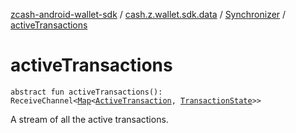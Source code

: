 [zcash-android-wallet-sdk](../../index.md) / [cash.z.wallet.sdk.data](../index.md) / [Synchronizer](index.md) / [activeTransactions](./active-transactions.md)

# activeTransactions

`abstract fun activeTransactions(): ReceiveChannel<`[`Map`](https://kotlinlang.org/api/latest/jvm/stdlib/kotlin.collections/-map/index.html)`<`[`ActiveTransaction`](../-active-transaction/index.md)`, `[`TransactionState`](../-transaction-state/index.md)`>>`

A stream of all the active transactions.

